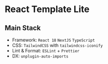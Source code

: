 # React Template Lite

## Main Stack

- Framework: `React 18` `NextJS` `TypeScript`
- CSS: `TailwindCSS` with `tailwindcss-iconify`
- Lint & Format: `ESLint` + `Prettier`
- DX: `unplugin-auto-imports`

